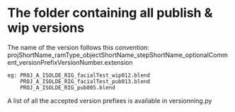 # The folder containing all publish & wip versions

The name of the version follows this convention:
    projShortName_ramType_objectShortName_stepShortName_optionalComment_versionPrefixVersionNumber.extension

    eg: PROJ_A_ISOLDE_RIG_facialTest_wip012.blend
        PROJ_A_ISOLDE_RIG_facialTest_pub013.blend
        PROJ_A_ISOLDE_RIG_pub005.blend

A list of all the accepted version prefixes is available in versionning.py
